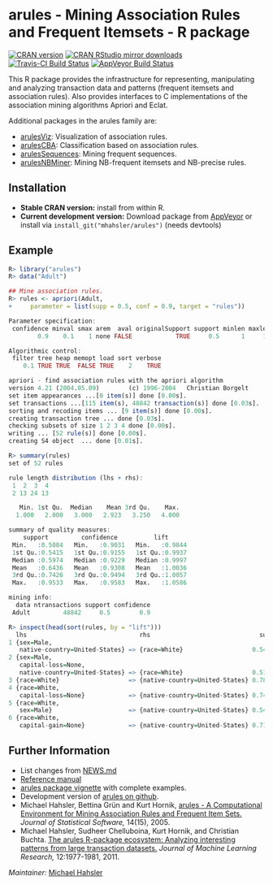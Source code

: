 # arules - Mining Association Rules and Frequent Itemsets - R package

[![CRAN version](http://www.r-pkg.org/badges/version/arules)](https://cran.r-project.org/package=arules)
[![CRAN RStudio mirror downloads](http://cranlogs.r-pkg.org/badges/arules)](https://cran.r-project.org/package=arules)
[![Travis-CI Build Status](https://travis-ci.org/mhahsler/arules.svg?branch=master)](https://travis-ci.org/mhahsler/arules)
[![AppVeyor Build Status](https://ci.appveyor.com/api/projects/status/github/mhahsler/arules?branch=master&svg=true)](https://ci.appveyor.com/project/mhahsler/arules)

This R package provides the infrastructure for representing,
manipulating and analyzing transaction data and patterns (frequent
itemsets and association rules). Also provides interfaces to
C implementations of the association mining algorithms Apriori and Eclat.

Additional packages in the arules family are: 

* [arulesViz](http://github.com/mhahsler/arulesViz): Visualization of association rules. 
* [arulesCBA](http://github.com/ianjjohnson/arulesCBA): Classification based on association rules.  
* [arulesSequences](http://cran.r-project.org/package=arulesSequences):
   Mining frequent sequences.
* [arulesNBMiner](http://github.com/mhahsler/arulesNBMiner):
  Mining NB-frequent itemsets and NB-precise rules.

## Installation

* __Stable CRAN version:__ install from within R.
* __Current development version:__ Download package from [AppVeyor](https://ci.appveyor.com/project/mhahsler/arules/build/artifacts) or install via `install_git("mhahsler/arules")` (needs devtools) 

## Example
```R
R> library("arules")
R> data("Adult")

## Mine association rules.
R> rules <- apriori(Adult, 
+     parameter = list(supp = 0.5, conf = 0.9, target = "rules"))

Parameter specification:
 confidence minval smax arem  aval originalSupport support minlen maxlen target   ext
        0.9    0.1    1 none FALSE            TRUE     0.5      1     10  rules FALSE

Algorithmic control:
 filter tree heap memopt load sort verbose
    0.1 TRUE TRUE  FALSE TRUE    2    TRUE

apriori - find association rules with the apriori algorithm
version 4.21 (2004.05.09)        (c) 1996-2004   Christian Borgelt
set item appearances ...[0 item(s)] done [0.00s].
set transactions ...[115 item(s), 48842 transaction(s)] done [0.03s].
sorting and recoding items ... [9 item(s)] done [0.00s].
creating transaction tree ... done [0.03s].
checking subsets of size 1 2 3 4 done [0.00s].
writing ... [52 rule(s)] done [0.00s].
creating S4 object  ... done [0.01s].

R> summary(rules)
set of 52 rules

rule length distribution (lhs + rhs):
 1  2  3  4 
 2 13 24 13 

   Min. 1st Qu.  Median    Mean 3rd Qu.    Max. 
  1.000   2.000   3.000   2.923   3.250   4.000 

summary of quality measures:
    support         confidence          lift       
 Min.   :0.5084   Min.   :0.9031   Min.   :0.9844  
 1st Qu.:0.5415   1st Qu.:0.9155   1st Qu.:0.9937  
 Median :0.5974   Median :0.9229   Median :0.9997  
 Mean   :0.6436   Mean   :0.9308   Mean   :1.0036  
 3rd Qu.:0.7426   3rd Qu.:0.9494   3rd Qu.:1.0057  
 Max.   :0.9533   Max.   :0.9583   Max.   :1.0586  

mining info:
  data ntransactions support confidence
 Adult         48842     0.5        0.9

R> inspect(head(sort(rules, by = "lift")))
  lhs                               rhs                              support confidence     lift
1 {sex=Male,                                                                                    
   native-country=United-States} => {race=White}                   0.5415421  0.9051090 1.058554
2 {sex=Male,                                                                                    
   capital-loss=None,                                                                           
   native-country=United-States} => {race=White}                   0.5113632  0.9032585 1.056390
3 {race=White}                   => {native-country=United-States} 0.7881127  0.9217231 1.027076
4 {race=White,                                                                                  
   capital-loss=None}            => {native-country=United-States} 0.7490480  0.9205626 1.025783
5 {race=White,                                                                                  
   sex=Male}                     => {native-country=United-States} 0.5415421  0.9204803 1.025691
6 {race=White,                                                                                  
   capital-gain=None}            => {native-country=United-States} 0.7194628  0.9202807 1.025469
```

## Further Information

* List changes from [NEWS.md](https://github.com/mhahsler/arules/blob/master/NEWS.md)
* [Reference manual](http://cran.r-project.org/web/packages/arules/arules.pdf)
* [arules package vignette](http://cran.r-project.org/web/packages/arules/vignettes/arules.pdf) with complete examples.
* Development version of [arules on github](https://github.com/mhahsler/arules).
* Michael Hahsler, Bettina Gr&uuml;n and Kurt Hornik, [arules - A Computational Environment for Mining Association Rules and Frequent Item Sets.](http://dx.doi.org/10.18637/jss.v014.i15) _Journal of Statistical Software,_ 14(15), 2005.
* Michael Hahsler, Sudheer Chelluboina, Kurt Hornik, and Christian Buchta. [The arules R-package ecosystem: Analyzing interesting patterns from large transaction datasets.](http://jmlr.csail.mit.edu/papers/v12/hahsler11a.html) _Journal of Machine Learning Research,_ 12:1977-1981, 2011.

_Maintainer:_ [Michael Hahsler](http://michael.hahsler.net)

